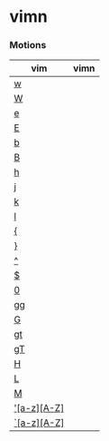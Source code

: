 vimn
====

### Motions

| vim | vimn |
|-----|------|
| [w](http://vimhelp.appspot.com/motion.txt.html#w) | |
| [W](http://vimhelp.appspot.com/motion.txt.html#W) | |
| [e](http://vimhelp.appspot.com/motion.txt.html#e) | |
| [E](http://vimhelp.appspot.com/motion.txt.html#E) | |
| [b](http://vimhelp.appspot.com/motion.txt.html#b) | |
| [B](http://vimhelp.appspot.com/motion.txt.html#B) | |
| [h](http://vimhelp.appspot.com/motion.txt.html#h) | |
| [j](http://vimhelp.appspot.com/motion.txt.html#j) | |
| [k](http://vimhelp.appspot.com/motion.txt.html#k) | |
| [l](http://vimhelp.appspot.com/motion.txt.html#l) | |
| [{](http://vimhelp.appspot.com/motion.txt.html#%7B) | |
| [}](http://vimhelp.appspot.com/motion.txt.html#%7D) | |
| [^](http://vimhelp.appspot.com/motion.txt.html#%5E) | |
| [$](http://vimhelp.appspot.com/motion.txt.html#%24) | |
| [0](http://vimhelp.appspot.com/motion.txt.html#0) | |
| [gg](http://vimhelp.appspot.com/motion.txt.html#gg) | |
| [G](http://vimhelp.appspot.com/motion.txt.html#G) | |
| [gt](http://vimhelp.appspot.com/tabpage.txt.html#gt) | |
| [gT](http://vimhelp.appspot.com/tabpage.txt.html#gT) | |
| [H](http://vimhelp.appspot.com/motion.txt.html#H) | |
| [L](http://vimhelp.appspot.com/motion.txt.html#L) | |
| [M](http://vimhelp.appspot.com/motion.txt.html#M) | |
| ['[a-z][A-Z]](http://vimhelp.appspot.com/motion.txt.html#%27) | |
| [`[a-z][A-Z]](http://vimhelp.appspot.com/motion.txt.html#%27) | |
